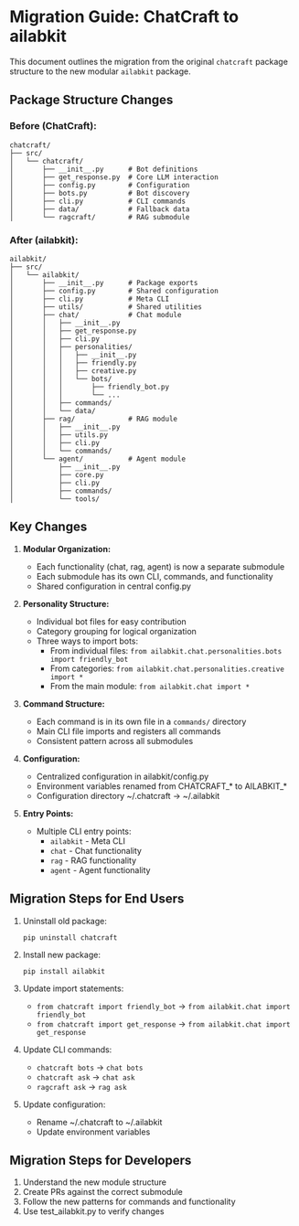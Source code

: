 # Migration Guide: ChatCraft to ailabkit

This document outlines the migration from the original `chatcraft` package structure to the new modular `ailabkit` package.

## Package Structure Changes

### Before (ChatCraft):
```
chatcraft/
├── src/
│   └── chatcraft/
│       ├── __init__.py      # Bot definitions
│       ├── get_response.py  # Core LLM interaction
│       ├── config.py        # Configuration
│       ├── bots.py          # Bot discovery
│       ├── cli.py           # CLI commands
│       ├── data/            # Fallback data
│       └── ragcraft/        # RAG submodule
```

### After (ailabkit):
```
ailabkit/
├── src/
│   └── ailabkit/
│       ├── __init__.py      # Package exports
│       ├── config.py        # Shared configuration
│       ├── cli.py           # Meta CLI
│       ├── utils/           # Shared utilities
│       ├── chat/            # Chat module
│       │   ├── __init__.py
│       │   ├── get_response.py
│       │   ├── cli.py
│       │   ├── personalities/
│       │   │   ├── __init__.py
│       │   │   ├── friendly.py
│       │   │   ├── creative.py
│       │   │   └── bots/
│       │   │       ├── friendly_bot.py
│       │   │       └── ...
│       │   ├── commands/
│       │   └── data/
│       ├── rag/             # RAG module
│       │   ├── __init__.py
│       │   ├── utils.py
│       │   ├── cli.py
│       │   └── commands/
│       └── agent/           # Agent module
│           ├── __init__.py
│           ├── core.py
│           ├── cli.py
│           ├── commands/
│           └── tools/
```

## Key Changes

1. **Modular Organization:**
   - Each functionality (chat, rag, agent) is now a separate submodule
   - Each submodule has its own CLI, commands, and functionality
   - Shared configuration in central config.py

2. **Personality Structure:**
   - Individual bot files for easy contribution
   - Category grouping for logical organization
   - Three ways to import bots:
     - From individual files: `from ailabkit.chat.personalities.bots import friendly_bot`
     - From categories: `from ailabkit.chat.personalities.creative import *`
     - From the main module: `from ailabkit.chat import *`

3. **Command Structure:**
   - Each command is in its own file in a `commands/` directory
   - Main CLI file imports and registers all commands
   - Consistent pattern across all submodules

4. **Configuration:**
   - Centralized configuration in ailabkit/config.py
   - Environment variables renamed from CHATCRAFT_* to AILABKIT_*
   - Configuration directory ~/.chatcraft -> ~/.ailabkit

5. **Entry Points:**
   - Multiple CLI entry points:
     - `ailabkit` - Meta CLI
     - `chat` - Chat functionality
     - `rag` - RAG functionality
     - `agent` - Agent functionality

## Migration Steps for End Users

1. Uninstall old package:
   ```
   pip uninstall chatcraft
   ```

2. Install new package:
   ```
   pip install ailabkit
   ```

3. Update import statements:
   - `from chatcraft import friendly_bot` → `from ailabkit.chat import friendly_bot`
   - `from chatcraft import get_response` → `from ailabkit.chat import get_response`

4. Update CLI commands:
   - `chatcraft bots` → `chat bots`
   - `chatcraft ask` → `chat ask`
   - `ragcraft ask` → `rag ask`

5. Update configuration:
   - Rename ~/.chatcraft to ~/.ailabkit
   - Update environment variables

## Migration Steps for Developers

1. Understand the new module structure
2. Create PRs against the correct submodule
3. Follow the new patterns for commands and functionality
4. Use test_ailabkit.py to verify changes